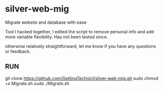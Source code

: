 # silver-web-mig
Migrate website and database with ease


Tool I hacked together, I edited the script to remove personal info
and add more variable flexibility. Has not been tested since.

otherwise relatively straightforward,
let me know if you have any questions or feedback. 

## RUN ##
git clone https://github.com/GettingTechnicl/silver-web-mig.git
sudo chmod +x Migrate.sh
sudo ./Migrate.sh
